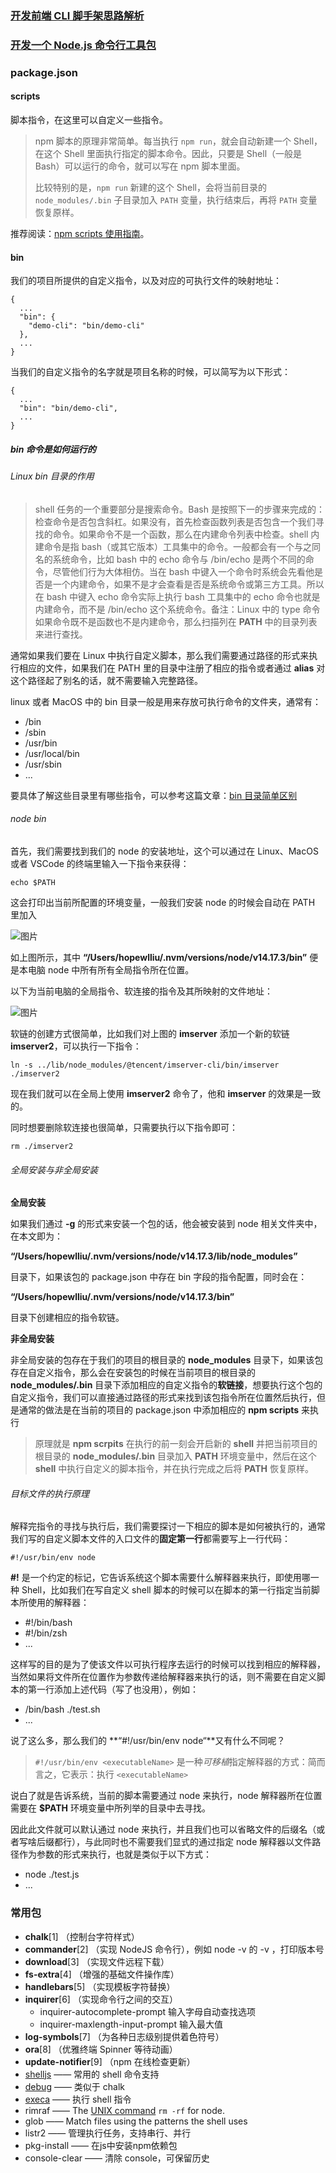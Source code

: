 ### [开发前端 CLI 脚手架思路解析](https://mp.weixin.qq.com/s/C40Izv2Q3Wlv6t81RxYrbA)

### [开发一个 Node.js 命令行工具包](https://mp.weixin.qq.com/s/xoYQeUhNSxXhAc3_l9xRJA)

### package.json

#### scripts

脚本指令，在这里可以自定义一些指令。

> npm 脚本的原理非常简单。每当执行 `npm run`，就会自动新建一个 Shell，在这个 Shell 里面执行指定的脚本命令。因此，只要是 Shell（一般是 Bash）可以运行的命令，就可以写在 npm 脚本里面。
>
> 比较特别的是，`npm run` 新建的这个 Shell，会将当前目录的 `node_modules/.bin` 子目录加入 `PATH` 变量，执行结束后，再将 `PATH` 变量恢复原样。

推荐阅读：[npm scripts 使用指南](https://mp.weixin.qq.com/s?__biz=MzI1ODE4NzE1Nw==&mid=2247491366&idx=1&sn=ef7d34e289489547b352c2f746331567&chksm=ea0d55dcdd7adcca9e18ea49344b2100a5e587ea33e2125331ab46988178a0fbbd929f68f632&scene=126&sessionid=1644802905&subscene=207&key=50bcf411b96c28e85a669789c791bb7cd0f32918b3f81e1c0f34467ce7ffd712e8d9e80829331e6bd4d673cf9bac20db33725bce1868643face2cdf1483cde49df0b02d66dd2b4c049909db8fa773c93397a7b12a2cda1654062195e5f0a2a99fbbde7c1c69752d56130bc86e2587fd9d73d337a2c29c66e902f30dcc6d61139&ascene=0&uin=NjMxODk4NDM4&devicetype=Windows+10+x64&version=6305002e&lang=zh_CN&exportkey=AVGJ%2FLAZkk65QW43dlELUXQ%3D&acctmode=0&pass_ticket=JYtyuRekQR0MaxlAUFYLmNSwhB1%2FoEnOcZU9zzyAuuNqLbnJGI7ve9v%2FlzglnroB&wx_header=0&fontgear=2)。

#### bin

我们的项目所提供的自定义指令，以及对应的可执行文件的映射地址：

```
{
  ...
  "bin": {
    "demo-cli": "bin/demo-cli"
  },
  ...
}
```

当我们的自定义指令的名字就是项目名称的时候，可以简写为以下形式：

```
{
  ...
  "bin": "bin/demo-cli",
  ...
}
```

##### bin 命令是如何运行的

###### Linux bin 目录的作用

> shell 任务的一个重要部分是搜索命令。Bash 是按照下一的步骤来完成的：检查命令是否包含斜杠。如果没有，首先检查函数列表是否包含一个我们寻找的命令。如果命令不是一个函数，那么在内建命令列表中检查。shell 内建命令是指 bash（或其它版本）工具集中的命令。一般都会有一个与之同名的系统命令，比如 bash 中的 echo 命令与 /bin/echo 是两个不同的命令，尽管他们行为大体相仿。当在 bash 中键入一个命令时系统会先看他是否是一个内建命令，如果不是才会查看是否是系统命令或第三方工具。所以在 bash 中键入 echo 命令实际上执行 bash 工具集中的 echo 命令也就是内建命令，而不是 /bin/echo 这个系统命令。备注：Linux 中的 type 命令如果命令既不是函数也不是内建命令，那么扫描列在 **PATH** 中的目录列表来进行查找。

通常如果我们要在 Linux 中执行自定义脚本，那么我们需要通过路径的形式来执行相应的文件，如果我们在 PATH 里的目录中注册了相应的指令或者通过 **alias** 对这个路径起了别名的话，就不需要输入完整路径。

linux 或者 MacOS 中的 bin 目录一般是用来存放可执行命令的文件夹，通常有：

- /bin
- /sbin
- /usr/bin
- /usr/local/bin
- /usr/sbin
- ...

要具体了解这些目录里有哪些指令，可以参考这篇文章：[bin 目录简单区别](https://mp.weixin.qq.com/s?__biz=MzI1ODE4NzE1Nw==&mid=2247491366&idx=1&sn=ef7d34e289489547b352c2f746331567&chksm=ea0d55dcdd7adcca9e18ea49344b2100a5e587ea33e2125331ab46988178a0fbbd929f68f632&scene=126&sessionid=1644802905&subscene=207&key=50bcf411b96c28e85a669789c791bb7cd0f32918b3f81e1c0f34467ce7ffd712e8d9e80829331e6bd4d673cf9bac20db33725bce1868643face2cdf1483cde49df0b02d66dd2b4c049909db8fa773c93397a7b12a2cda1654062195e5f0a2a99fbbde7c1c69752d56130bc86e2587fd9d73d337a2c29c66e902f30dcc6d61139&ascene=0&uin=NjMxODk4NDM4&devicetype=Windows+10+x64&version=6305002e&lang=zh_CN&exportkey=AVGJ%2FLAZkk65QW43dlELUXQ%3D&acctmode=0&pass_ticket=JYtyuRekQR0MaxlAUFYLmNSwhB1%2FoEnOcZU9zzyAuuNqLbnJGI7ve9v%2FlzglnroB&wx_header=0&fontgear=2)

###### node bin

首先，我们需要找到我们的 node 的安装地址，这个可以通过在 Linux、MacOS 或者 VSCode 的终端里输入一下指令来获得：

```
echo $PATH
```

这会打印出当前所配置的环境变量，一般我们安装 node 的时候会自动在 PATH 里加入

![图片](https://mmbiz.qpic.cn/mmbiz_png/xsw6Lt5pDCsPl2D0S1fibdD96rjMNzicpxy7v9JRjANOOPYaOMFehvIRVaOiaAC9r37qMegxJdT6tKVN7SIeiaAATw/640?wx_fmt=png&tp=webp&wxfrom=5&wx_lazy=1&wx_co=1)

如上图所示，其中 **“/Users/hopewlliu/.nvm/versions/node/v14.17.3/bin”** 便是本电脑 node 中所有所有全局指令所在位置。

以下为当前电脑的全局指令、软连接的指令及其所映射的文件地址：

![图片](https://mmbiz.qpic.cn/mmbiz_png/xsw6Lt5pDCsPl2D0S1fibdD96rjMNzicpxmzKQP8V3bjLZCrqkDsMLmhns2kpLh1ickw7iaiagjoDTRuTyjVpI0SSjw/640?wx_fmt=png&tp=webp&wxfrom=5&wx_lazy=1&wx_co=1)

软链的创建方式很简单，比如我们对上图的 **imserver** 添加一个新的软链 **imserver2**，可以执行一下指令：

```
ln -s ../lib/node_modules/@tencent/imserver-cli/bin/imserver ./imserver2
```

现在我们就可以在全局上使用 **imserver2** 命令了，他和 **imserver** 的效果是一致的。

同时想要删除软连接也很简单，只需要执行以下指令即可：

```
rm ./imserver2
```

###### 全局安装与非全局安装

**全局安装**

如果我们通过 **-g** 的形式来安装一个包的话，他会被安装到 node 相关文件夹中，在本文即为：

**“/Users/hopewlliu/.nvm/versions/node/v14.17.3/lib/node_modules”**

目录下，如果该包的 package.json 中存在 bin 字段的指令配置，同时会在：

**“/Users/hopewlliu/.nvm/versions/node/v14.17.3/bin”**

目录下创建相应的指令软链。

**非全局安装**

非全局安装的包存在于我们的项目的根目录的 **node_modules** 目录下，如果该包存在自定义指令，那么会在安装包的时候在当前项目的根目录的 **node_modules/.bin** 目录下添加相应的自定义指令的**软链接**，想要执行这个包的自定义指令，我们可以直接通过路径的形式来找到该包指令所在位置然后执行，但是通常的做法是在当前的项目的 package.json 中添加相应的 **npm scripts** 来执行

> 原理就是 **npm scrpits** 在执行的前一刻会开启新的 **shell** 并把当前项目的根目录的 **node_modules/.bin** 目录加入 **PATH** 环境变量中，然后在这个 **shell** 中执行自定义的脚本指令，并在执行完成之后将 **PATH** 恢复原样。

###### 目标文件的执行原理

解释完指令的寻找与执行后，我们需要探讨一下相应的脚本是如何被执行的，通常我们写的自定义脚本文件的入口文件的**固定第一行**都需要写上一行代码：

```
#!/usr/bin/env node
```

**#!** 是一个约定的标记，它告诉系统这个脚本需要什么解释器来执行，即使用哪一种 Shell，比如我们在写自定义 shell 脚本的时候可以在脚本的第一行指定当前脚本所使用的解释器：

- \#!/bin/bash
- \#!/bin/zsh
- ...

这样写的目的是为了使该文件以可执行程序去运行的时候可以找到相应的解释器，当然如果将文件所在位置作为参数传递给解释器来执行的话，则不需要在自定义脚本的第一行添加上述代码（写了也没用），例如：

- /bin/bash ./test.sh
- ...

说了这么多，那么我们的 **“#!/usr/bin/env node“**又有什么不同呢？

> `#!/usr/bin/env <executableName>` 是一种*可移植*指定解释器的方式：简而言之，它表示：执行 `<executableName>`

说白了就是告诉系统，当前的脚本需要通过 node 来执行，node 解释器所在位置需要在 **$PATH** 环境变量中所列举的目录中去寻找。

因此此文件就可以默认通过 node 来执行，并且我们也可以省略文件的后缀名（或者写啥后缀都行），与此同时也不需要我们显式的通过指定 node 解释器以文件路径作为参数的形式来执行，也就是类似于以下方式：

- node ./test.js
- ...

### 常用包

- **chalk**[1] （控制台字符样式）
- **commander**[2] （实现 NodeJS 命令行），例如  node -v 的 -v ，打印版本号
- **download**[3] （实现文件远程下载）
- **fs-extra**[4] （增强的基础文件操作库）
- **handlebars**[5] （实现模板字符替换）
- **inquirer**[6] （实现命令行之间的交互）
  - inquirer-autocomplete-prompt 输入字母自动查找选项
  - inquirer-maxlength-input-prompt 输入最大值
- **log-symbols**[7] （为各种日志级别提供着色符号）
- **ora**[8] （优雅终端 Spinner 等待动画）
- **update-notifier**[9] （npm 在线检查更新）
- [shelljs](https://mp.weixin.qq.com/s?__biz=MzI1ODE4NzE1Nw==&mid=2247491366&idx=1&sn=ef7d34e289489547b352c2f746331567&chksm=ea0d55dcdd7adcca9e18ea49344b2100a5e587ea33e2125331ab46988178a0fbbd929f68f632&scene=126&sessionid=1644802905&subscene=207&key=5a9f57e0eba95130a53f043737db176e838bdfcfd4ed49105835d698e0e7d25fca462bde4f5aaa0d20d47f3fee45300dca06b9ee305f677724c04c76660aad5c52c1d49db3201b7c5d5685b6ba835f0484bf5c7e6b1b51c814833f2c5c15fcc3df57ea69316613b289f7eadcd89c0f79dcec7f325db9a2496992eec28c83b35b&ascene=0&uin=NjMxODk4NDM4&devicetype=Windows+10+x64&version=6305002e&lang=zh_CN&exportkey=Aa9eeAknzdtDCbX0S8V4iwM%3D&acctmode=0&pass_ticket=IslSk3D5YT35GKZ3lq65ajw0NUo6bpt77F2h7MfCw%2BHYC3F6%2Fes%2FoElIUlO7%2FrGZ&wx_header=0&fontgear=2) —— 常用的 shell 命令支持
- [debug](https://mp.weixin.qq.com/s?__biz=MzI1ODE4NzE1Nw==&mid=2247491366&idx=1&sn=ef7d34e289489547b352c2f746331567&chksm=ea0d55dcdd7adcca9e18ea49344b2100a5e587ea33e2125331ab46988178a0fbbd929f68f632&scene=126&sessionid=1644802905&subscene=207&key=5a9f57e0eba95130a53f043737db176e838bdfcfd4ed49105835d698e0e7d25fca462bde4f5aaa0d20d47f3fee45300dca06b9ee305f677724c04c76660aad5c52c1d49db3201b7c5d5685b6ba835f0484bf5c7e6b1b51c814833f2c5c15fcc3df57ea69316613b289f7eadcd89c0f79dcec7f325db9a2496992eec28c83b35b&ascene=0&uin=NjMxODk4NDM4&devicetype=Windows+10+x64&version=6305002e&lang=zh_CN&exportkey=Aa9eeAknzdtDCbX0S8V4iwM%3D&acctmode=0&pass_ticket=IslSk3D5YT35GKZ3lq65ajw0NUo6bpt77F2h7MfCw%2BHYC3F6%2Fes%2FoElIUlO7%2FrGZ&wx_header=0&fontgear=2) —— 类似于 chalk
- [execa](https://mp.weixin.qq.com/s?__biz=MzI1ODE4NzE1Nw==&mid=2247491366&idx=1&sn=ef7d34e289489547b352c2f746331567&chksm=ea0d55dcdd7adcca9e18ea49344b2100a5e587ea33e2125331ab46988178a0fbbd929f68f632&scene=126&sessionid=1644802905&subscene=207&key=5a9f57e0eba95130a53f043737db176e838bdfcfd4ed49105835d698e0e7d25fca462bde4f5aaa0d20d47f3fee45300dca06b9ee305f677724c04c76660aad5c52c1d49db3201b7c5d5685b6ba835f0484bf5c7e6b1b51c814833f2c5c15fcc3df57ea69316613b289f7eadcd89c0f79dcec7f325db9a2496992eec28c83b35b&ascene=0&uin=NjMxODk4NDM4&devicetype=Windows+10+x64&version=6305002e&lang=zh_CN&exportkey=Aa9eeAknzdtDCbX0S8V4iwM%3D&acctmode=0&pass_ticket=IslSk3D5YT35GKZ3lq65ajw0NUo6bpt77F2h7MfCw%2BHYC3F6%2Fes%2FoElIUlO7%2FrGZ&wx_header=0&fontgear=2) —— 执行 shell 指令
- rimraf —— The [UNIX command](http://en.wikipedia.org/wiki/Rm_(Unix)) `rm -rf` for node.
- glob  —— Match files using the patterns the shell uses
- listr2 —— 管理执行任务，支持串行、并行
- pkg-install —— 在js中安装npm依赖包
- console-clear —— 清除 console，可保留历史
